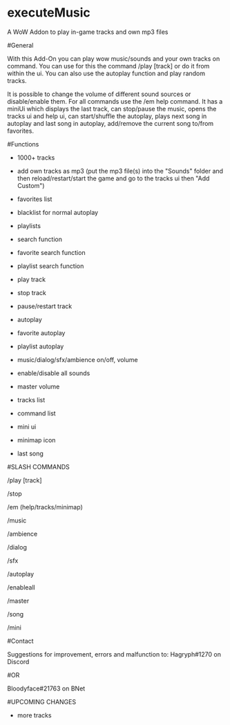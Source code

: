 # executeMusic
A WoW Addon to play in-game tracks and own mp3 files

#General

With this Add-On you can play wow music/sounds and your own tracks on command. You can use for this the command /play [track] or do it from within the ui. You can also use the autoplay function and play random tracks.

It is possible to change the volume of different sound sources or disable/enable them.
For all commands use the /em help command.
It has a miniUi which displays the last track, can stop/pause the music, opens the tracks ui and help ui, can start/shuffle the autoplay, plays next song in autoplay and last song in autoplay, add/remove the current song to/from favorites.

 

#Functions

- 1000+ tracks

- add own tracks as mp3 (put the mp3 file(s) into the "Sounds" folder and then reload/restart/start the game and go to the tracks ui then "Add Custom")

- favorites list

- blacklist for normal autoplay

- playlists

- search function

- favorite search function

- playlist search function

- play track

- stop track

- pause/restart track

- autoplay

- favorite autoplay

- playlist autoplay

- music/dialog/sfx/ambience on/off, volume 

- enable/disable all sounds

- master volume 

- tracks list

- command list

- mini ui

- minimap icon

- last song

 

#SLASH COMMANDS

/play [track]

/stop

/em (help/tracks/minimap)

/music

/ambience

/dialog

/sfx

/autoplay

/enableall

/master

/song 

/mini

 

#Contact

Suggestions for improvement, errors and malfunction to: Hagryph#1270 on Discord

#OR

Bloodyface#21763 on BNet

 

#UPCOMING CHANGES

- more tracks
